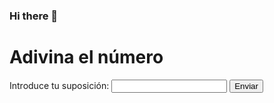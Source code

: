 ### Hi there 👋
<!DOCTYPE html>
<html>
<head>
	<title>Adivina el número</title>
</head>
<body>
	<h1>Adivina el número</h1>
	<form>
		<label for="guess">Introduce tu suposición:</label>
		<input type="number" id="guess" name="guess">
		<button type="submit">Enviar</button>
	</form>
	<p id="result"></p>
</body>
</html>
<!--
**jammar24/jammar24** is a ✨ _special_ ✨ repository because its `README.md` (this file) appears on your GitHub profile.

Here are some ideas to get you started:

- 🔭 I’m currently working on ...
- 🌱 I’m currently learning ...
- 👯 I’m looking to collaborate on ...
- 🤔 I’m looking for help with ...
- 💬 Ask me about ...
- 📫 How to reach me: ...
- 😄 Pronouns: ...
- ⚡ Fun fact: ...
-->

